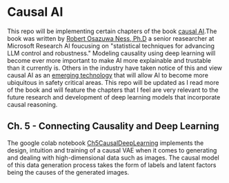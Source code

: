 # Causal AI

This repo will be implementing certain chapters of the book [causal AI](https://www.manning.com/books/causal-ai).The book was written by [Robert Osazuwa Ness, Ph.D](https://www.microsoft.com/en-us/research/people/robertness/) a senior reasearcher at Microsoft Research AI foucusing on "statistical techniques for advancing LLM control and robustness." Modeling causality using deep learning will become ever more important to make AI more explainable and trustable than it currently is. Others in the industry have taken notice of this  and view causal AI as an [emerging technology](https://www.weforum.org/stories/2024/04/causal-ai-decision-making/#:~:text=Causal%20AI%2C%20an%20emerging%20field%20that%20focuses,underlying%20causal%20structures%20that%20govern%20the%20world.) that will allow AI to become more ubiquitous in safety critical areas. This repo will be updated as I read more of the book and will feature the chapters that I feel are very relevant to the future research and development of deep learning models that incorporate causal reasoning. 

## Ch. 5 - Connecting Causality and Deep Learning

The google colab notebook [Ch5CausalDeepLearning](https://github.com/AdamClarkStandke/CausalAI/blob/main/Ch5CausalDeepLearning.ipynb) implements the design, intuition and training of a causal VAE when it comes to generating and dealing with high-dimensional data such as images. The causal model of this data generation process takes the form of labels and latent factors being the causes of the generated images.




